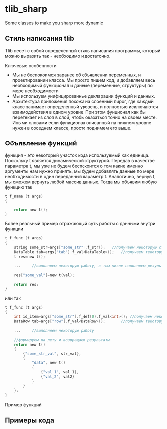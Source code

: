 tlib_sharp
==========

Some classes to make you sharp more dynamic

Стиль написания tlib
--------------------

Tlib несет с собой определенный стиль написания программы, который можно выразить так - необходимо и достаточно.

Ключевые особенности
* Мы не беспокоимся заранее об объявлении переменных, и проектировании класса. Мы просто пишем код, и добавляем весь необходимый функционал и данные (переменные, структуры) по мере необходимости
* Мы используем унифицированные декларации функций и данных.
* Архитектура приложения похожа на слоенный пирог, где каждый класс занимает определенный уровень, и полностью исключаются взаимодействия в одном уровне. При этом фунционал как бы перетекает из слоя в слой, чтобы оказаться точно на своем месте. Иными словами если функционал описанный на нижнем уровне нужен в соседнем классе, просто поднимем его выше.


Объявление функций
------------------

функция - это некоторый участок кода используемый как единица. Поскольку t является динамической структурой. Передав в качестве параметра t, мы уже не будем беспокоится о том какие именно аргументы нам нужно принять, мы будем добавлять данные по мере необходимости в один переданный параметр t. Аналогично, вернув t, мы сможем вернуть любой массив данных. Тогда мы объявим любую функцию так 

```c
t f_name (t args)
{

	return new t();
}
```

Более реальный пример отражающий суть работы с данными внутри функции

```c
t f_func (t args)
{
	string some_str=args["some_str"].f_str();	//получаем некоторую строку
	DataTable tab=args["tab"].f_val<DataTable>();	//получаем текоторую таблицу
	t res=new t();
	
	...		//выполняем некоторую работу, в том числе наполняем результирующий t res
	
	res["some_val"]=new t(val);
	
	return res;
}
```
или так

```c
t f_func (t args)
{
	int id_item=args["some_str"].f_def(0).f_val<int>();	//получаем некоторый id
	DataRow tab=args["row"].f_val<DataRow>();		//получаем текоторую строку
	
	...		//выполняем некоторую работу
	
	//формируем на лету и возвращаем результаты
	return new t()
	{
		{"some_str_val", str_val},
		{
			"data", new t()
			{
				{"val_1", val_1},
				{"val_2", val2}
			}
		}
	};
}
```
Пример функций


Примеры кода
----------


